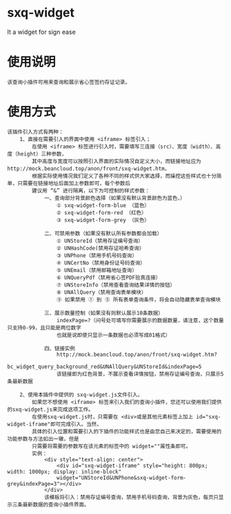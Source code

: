 # sxq-widget
It a widget for sign ease

# 使用说明
    该查询小插件可用来查询和展示省心签签约存证记录。
    
# 使用方式
    该插件引入方式有两种：
        1、直接在需要引入的界面中使用 <iframe> 标签引入；
            在使用 <iframe> 标签进行引入时，需要填写三连接（src）、宽度（width）、高度（height）三种参数，
            其中高度与宽度可以按照引入界面的实际情况自定义大小，而链接地址应为  http://mock.beancloud.top/anon/front/sxq-widget.htm，
            根据实际使用情况我们定义了各种不同的样式供大家选择，而操控这些样式也十分简单，只需要在链接地址后面加上参数即可，每个参数后
            建议用 “&” 进行隔离，以下为可控制的样式参数：
                一、查询部分背景颜色选择（如果没有默认背景颜色为蓝色，）
                    ① sxq-widget-form-blue （蓝色）
                    ② sxq-widget-form-red （红色）
                    ③ sxq-widget-form-grey （灰色）
                    
                二、可禁用参数（如果没有默认所有参数都会加载）
                    ① UNStoreId（禁用存证编号查询）
                    ② UNHashCode(禁用存证哈希查询）
                    ③ UNPhone（禁用手机号码查询）
                    ④ UNCertNo（禁用身份证号码查询）
                    ⑤ UNEmail（禁用邮箱地址查询）
                    ⑥ UNQueryPdf（禁用省心签PDF验真连接）
                    ⑦ UNStoreInfo（禁用查看查询结果详情的按钮）
                    ⑧ UNAllQuery（禁用查询表单模块）
                    ⑨ 如果禁用 ① 到 ⑤ 所有表单查询条件，将会自动隐藏表单查询模块
                    
                三、展示数量控制（如果没有则默认展示10条数据）
                    indexPage=?（问号处可填写你需要展示的数据数量，请注意，这个数量只支持0-99，且只能是两位数字
                    也就是说即使只显示一条数据也必须写成01格式）
                
                四、链接实例
                    http://mock.beancloud.top/anon/front/sxq-widget.htm?
                    bc_widget_query_background_red&UNAllQuery&UNStoreId&indexPage=5
                    该链接即为红色背景，不展示查看详情按钮，禁用存证编号查询，只展示5条最新数据
                
        2、使用本插件中提供的 sxq-widget.js文件引入。
            如果您不想使用 <iframe> 标签来引入我们的查询小插件，您还可以使用我们提供的sxq-widget.js来完成这项工作。
            在使用sxq-widget.js时，只需要在 <div>或是其他元素标签上加上 id="sxq-widget-iframe"即可完成引入。当然，
            具体的引入位置和需要引入的下插件的功能样式也是由您自己来决定的，需要使用的功能参数与方法如出一辙，但是
            只需要将需要的参数写在该元素的标签中的 widget=""属性条即可。
            实例：
                <div style="text-align: center">
                    <div id="sxq-widget-iframe" style="height: 800px; width: 1000px; display: inline-block" 
                    widget="UNStoreId&UNPhone&sxq-widget-form-grey&indexPage=3"></div>
                </div>
                该模板将引入：禁用存证编号查询，禁用手机号码查询，背景为灰色，每页只显示三条最新数据的查询小插件界面。    
            
    
     

